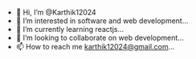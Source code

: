 - 👋 Hi, I’m @Karthik12024
- 👀 I’m interested in software and web development...
- 🌱 I’m currently learning reactjs...
- 💞️ I’m looking to collaborate on web development...
- 📫 How to reach me karthik12024@gmail.com...

<!---
Karthik12024/Karthik12024 is a ✨ special ✨ repository because its `README.md` (this file) appears on your GitHub profile.
You can click the Preview link to take a look at your changes.
--->
